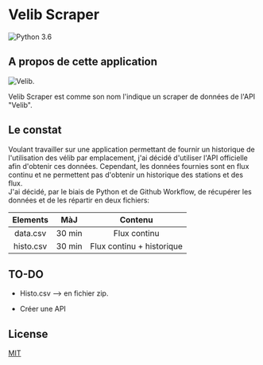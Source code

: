 
# Velib Scraper 

![Python 3.6](https://img.shields.io/badge/Python-3.6-brightgreen.svg) 

## A propos de cette application

![Velib](https://upload.wikimedia.org/wikipedia/commons/thumb/5/5b/Vélib-Métropole-Logo.png/280px-Vélib-Métropole-Logo.png). 

Velib Scraper est comme son nom l'indique un scraper de données de l'API "Velib". 


## Le constat 

Voulant travailler sur une application permettant de fournir un historique de l'utilisation des vélib par emplacement, j'ai décidé d'utiliser l'API officielle afin d'obtenir ces données. 
Cependant, les données fournies sont en flux continu et ne permettent pas d'obtenir un historique des stations et des flux.   
J'ai décidé, par le biais de Python et de Github Workflow, de récupérer les données et de les répartir en deux fichiers:

| Elements | MàJ | Contenu |
| :---:         |     :---:      |          :---: |
| data.csv   | 30 min     | Flux continu    |
| histo.csv     | 30 min       | Flux continu + historique      |

## TO-DO

- Histo.csv --> en fichier zip.

- Créer une API


## License

[MIT](https://choosealicense.com/licenses/mit/)

